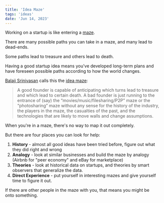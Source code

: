 ```yaml
---
title: 'Idea Maze'
tags: 'ideas'
date: 'Jun 14, 2023'
---
```


Working on a startup is like entering a [maze](https://cdixon.org/2013/08/04/the-idea-maze).

There are many possible paths you can take in a maze, and many lead to dead-ends.

Some paths lead to treasure and others lead to death.

Having a good startup idea means you've developed long-term plans and have foreseen possible paths according to how the world changes.

[Balaji Srinivasan](https://balajianthology.com/startup-engineering) calls this the [idea maze](https://spark-public.s3.amazonaws.com/startup/lecture_slides/lecture5-market-wireframing-design.pdf):

> A good founder is capable of anticipating which turns lead to treasure and which lead to certain death. A bad founder is just running to the entrance of (say) the “movies/music/filesharing/P2P” maze or the “photosharing” maze without any sense for the history of the industry, the players in the maze, the casualties of the past, and the technologies that are likely to move walls and change assumptions.

When you're in a maze, there's no way to map it out completely.

But there are four places you can look for help:

1. **History** \- almost all good ideas have been tried before, figure out what they did right and wrong
2. **Analogy** \- look at similar businesses and build the maze by analogy (Airbnb for "peer economy" and eBay for marketplace)
3. **Theories** \- look at historical data on startups, and theories by smart observers that generalize the data.
4. **Direct Experience** \- put yourself in interesting mazes and give yourself time to figure it out.

If there are other people in the maze with you, that means you might be onto something.
